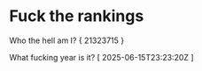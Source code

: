 # Fuck the rankings

Who the hell am I?
{ 21323715 }

What fucking year is it?
[ 2025-06-15T23:23:20Z ]

